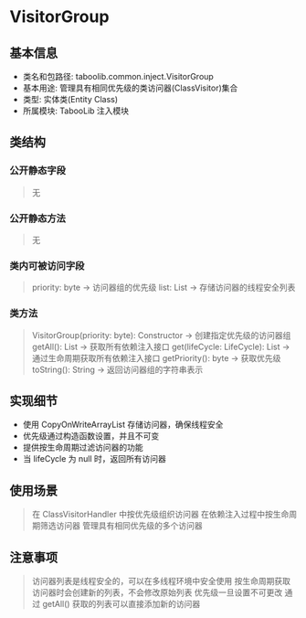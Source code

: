 # VisitorGroup

## 基本信息
- 类名和包路径: taboolib.common.inject.VisitorGroup
- 基本用途: 管理具有相同优先级的类访问器(ClassVisitor)集合
- 类型: 实体类(Entity Class)
- 所属模块: TabooLib 注入模块

## 类结构

### 公开静态字段
> 无

### 公开静态方法
> 无

### 类内可被访问字段
> priority: byte -> 访问器组的优先级
> list: List<ClassVisitor> -> 存储访问器的线程安全列表

### 类方法
> VisitorGroup(priority: byte): Constructor -> 创建指定优先级的访问器组
> getAll(): List<ClassVisitor> -> 获取所有依赖注入接口
> get(lifeCycle: LifeCycle): List<ClassVisitor> -> 通过生命周期获取所有依赖注入接口
> getPriority(): byte -> 获取优先级
> toString(): String -> 返回访问器组的字符串表示

## 实现细节
- 使用 CopyOnWriteArrayList 存储访问器，确保线程安全
- 优先级通过构造函数设置，并且不可变
- 提供按生命周期过滤访问器的功能
- 当 lifeCycle 为 null 时，返回所有访问器

## 使用场景
> 在 ClassVisitorHandler 中按优先级组织访问器
> 在依赖注入过程中按生命周期筛选访问器
> 管理具有相同优先级的多个访问器

## 注意事项
> 访问器列表是线程安全的，可以在多线程环境中安全使用
> 按生命周期获取访问器时会创建新的列表，不会修改原始列表
> 优先级一旦设置不可更改
> 通过 getAll() 获取的列表可以直接添加新的访问器
